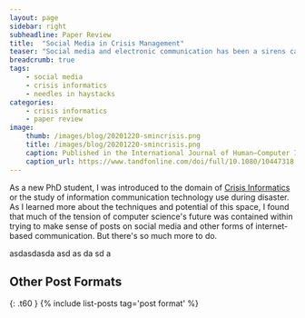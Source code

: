 ```yaml
---
layout: page
sidebar: right
subheadline: Paper Review
title:  "Social Media in Crisis Management"
teaser: "Social media and electronic communication has been a sirens call for computer and information scientists since 9-11. What has been attempted and how successful has it been?"
breadcrumb: true
tags:
    - social media 
    - crisis informatics
    - needles in haystacks
categories:
    - crisis informatics
    - paper review
image:
    thumb: /images/blog/20201220-smincrisis.png
    title: /images/blog/20201220-smincrisis.png
    caption: Published in the International Journal of Human–Computer Interaction Volume 34, 2018 - Issue 4: Social Media in Crisis Management
    caption_url: https://www.tandfonline.com/doi/full/10.1080/10447318.2018.1427832
---
```

As a new PhD student, I was introduced to the domain of <a href="https://tinyurl.com/crisisinformatics" target=_blank>Crisis Informatics</a> or the study of information communication technology use during disaster. As I learned more about the techniques and potential of this space, I found that much of the tension of computer science's future was contained within trying to make sense of posts on social media and other forms of internet-based communication. But there's so much more to do. 
<!--more-->

asdasdasda
asd
as
da
sd
a


## Other Post Formats
{: .t60 }
{% include list-posts tag='post format' %}

